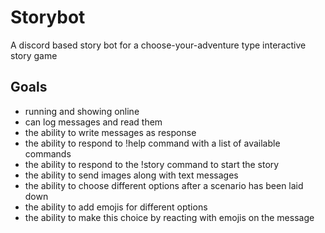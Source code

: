 # Storybot
A discord based story bot for a choose-your-adventure type interactive story game

## Goals
- running and showing online
- can log messages and read them
- the ability to write messages as response
- the ability to respond to !help command with a list of available commands
- the ability to respond to the !story command to start the story
- the ability to send images along with text messages
- the ability to choose different options after a scenario has been laid down
- the ability to add emojis for different options
- the ability to make this choice by reacting with emojis on the message

